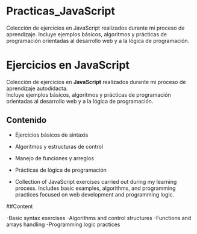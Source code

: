 # Practicas_JavaScript
Colección de ejercicios en JavaScript realizados durante mi proceso de aprendizaje. Incluye ejemplos básicos, algoritmos y prácticas de programación orientadas al desarrollo web y a la lógica de programación.

# Ejercicios en JavaScript

Colección de ejercicios en **JavaScript** realizados durante mi proceso de aprendizaje autodidacta.  
Incluye ejemplos básicos, algoritmos y prácticas de programación orientadas al desarrollo web y a la lógica de programación.

## Contenido
- Ejercicios básicos de sintaxis
- Algoritmos y estructuras de control
- Manejo de funciones y arreglos
- Prácticas de lógica de programación

- Collection of JavaScript exercises carried out during my learning process.
Includes basic examples, algorithms, and programming practices focused on web development and programming logic.

##Content

-Basic syntax exercises
-Algorithms and control structures
-Functions and arrays handling
-Programming logic practices
